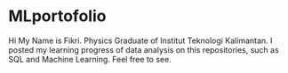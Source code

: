 # MLportofolio

Hi
My Name is Fikri. Physics Graduate of Institut Teknologi Kalimantan. I posted my learning progress of data analysis on this repositories, such as SQL and Machine Learning.
Feel free to see.
